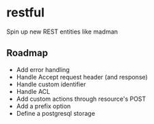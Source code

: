 # restful

Spin up new REST entities like madman

## Roadmap

- Add error handling
- Handle Accept request header (and response)
- Handle custom identifier
- Handle ACL
- Add custom actions through resource's POST
- Add a prefix option
- Define a postgresql storage

